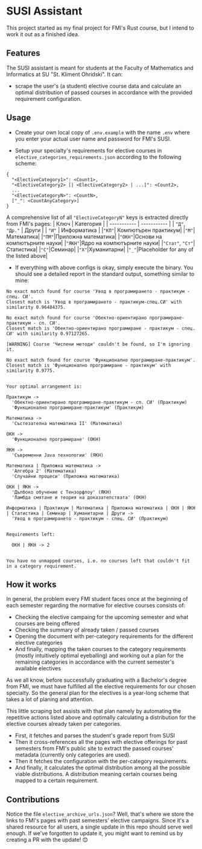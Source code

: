 # SUSI Assistant

This project started as my final project for FMI's Rust course, but I intend to work it out as a finished idea.

## Features
The SUSI assistant is meant for students at the Faculty of Mathematics and Informatics at SU "St. Kliment Ohridski". It can:
- scrape the user's (a student) elective course data and calculate an optimal distribution of passed courses in accordance with the provided requirement configuration.

## Usage

- Create your own local copy of `.env.example` with the name `.env` where you enter your actual user name and password for FMI's SUSI.

- Setup your specialty's requirements for elective courses in `elective_categories_requirements.json` according to the following scheme:
```
{
  "<ElectiveCategory1>": <Count1>,
  "<ElectiveCategory2> [| <ElectiveCategory2> | ...]": <Count2>,
  ...
  "<ElectiveCategoryN>": <CountN>,
  ["_": <CountAnyCategory>] 
}
```

A comprehensive list of all `"ElectiveCategoryN"` keys is extracted directly from FMI's pages:
| Ключ      | Категория |
| ----------- | ----------- |
| `"Д"`, `"Др."`      | Други       |
| `"И"`   | Информатика        |
|`"КП"`| Компютърен практикум|
|`"М"`|Математика|
|`"ПМ"`|Приложна математика|
|`"ОКН"`|Основи на компютърните науки|
|`"ЯКН"`|Ядро на компютърните науки|
|`"Стат"`, `"Ст"`|Статистика|
|`"С"`|Семинар|
|`"Х"`|Хуманитарни|
|`"_"`|Placeholder for any of the listed above|

- If everything with above configs is okay, simply execute the binary. You should see a detailed report in the standard output, something similar to mine:
```
No exact match found for course 'Увод в програмирането - практикум - спец. СИ'.
Closest match is 'Увод в програмирането - практикум-спец.СИ' with similarity 0.96484375.

No exact match found for course 'Обектно-ориентирано програмиране-практикум - сп. СИ'.
Closest match is 'Обектно-ориентирано програмиране - практикум - спец. СИ' with similarity 0.97127265.

[WARNING] Course 'Числени методи' couldn't be found, so I'm ignoring it.

No exact match found for course 'Функционално програмиране-практикум'.
Closest match is 'Функционално програмиране - практикум' with similarity 0.9775.


Your optimal arrangement is:

Практикум ->
  'Обектно-ориентирано програмиране-практикум - сп. СИ' (Практикум)
  'Функционално програмиране-практикум' (Практикум)

Математика ->
  'Състезателна математика II' (Математика)

ОКН ->
  'Функционално програмиране' (ОКН)

ЯКН ->
  'Съвременни Java технологии' (ЯКН)

Математика | Приложна математика ->
  'Алгебра 2' (Математика)
  'Случайни процеси' (Приложна математика)

ОКН | ЯКН ->
  'Дълбоко обучение с Тензорфлоу' (ЯКН)
  'Ламбда смятане и теория на доказателствата' (ОКН)

Информатика | Практикум | Математика | Приложна математика | ОКН | ЯКН | Статистика | Семинар | Хуманитарни | Други ->
  'Увод в програмирането - практикум - спец. СИ' (Практикум)


Requirements left:

  ОКН | ЯКН -> 2


You have no unmapped courses, i.e. no courses left that couldn't fit in a category requirement.
```

## How it works
In general, the problem every FMI student faces once at the beginning of each semester regarding the normative for elective courses consists of: 
- Checking the elective campaing for the upcoming semester and what courses are being offered
- Checking the summary of already taken / passed courses
- Opening the document with per-category requirements for the different elective categories
- And finally, mapping the taken courses to the category requirements (mostly intuitively optimal eyeballing) and working out a plan for the remaining categories in accordance with the current semester's available electives

As we all know, before successfully graduating with a Bachelor's degree from FMI, we must have fulfilled all the elective requirements for our chosen specialty. So the general plan for the electives is a year-long scheme that takes a lot of planing and attention.

This little scraping bot assists with that plan namely by automating the repetitive actions listed above and optimally calculating a distribution for the elective courses already taken per categories.

- First, it fetches and parses the student's grade report from SUSI
- Then it cross-references all the pages with elective offerings for past semesters from FMI's public site to extract the passed courses' metadata (currently only categories are used).
- Then it fetches the configuration with the per-category requirements.
- And finally, it calculates the optimal distribution among all the possible viable distributions. A distribution meaning certain courses being mapped to a certain requirement.

## Contributions

Notice the file `elective_archive_urls.json`? Well, that's where we store the links to FMI's pages with past semesters' elective campaigns. Since it's a shared resource for all users, a single update in this repo should serve well enough. If we've forgotten to update it, you might want to remind us by creating a PR with the update! 😊
